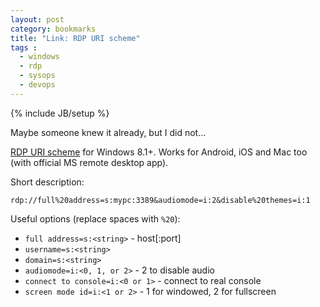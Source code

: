 ```yaml
---
layout: post
category: bookmarks
title: "Link: RDP URI scheme"
tags :
  - windows
  - rdp
  - sysops
  - devops
---
```

{% include JB/setup %}

Maybe someone knew it already, but I did not...

[RDP URI scheme](https://docs.microsoft.com/en-us/windows-server/remote/remote-desktop-services/clients/remote-desktop-uri) for Windows 8.1+. Works for Android, iOS and Mac too (with official MS remote desktop app).

Short description:

```
rdp://full%20address=s:mypc:3389&audiomode=i:2&disable%20themes=i:1
```

Useful options (replace spaces with `%20`):

* `full address=s:<string>` - host[:port]
* `username=s:<string>`
* `domain=s:<string>`
* `audiomode=i:<0, 1, or 2>` - 2 to disable audio
* `connect to console=i:<0 or 1>` - connect to real console
* `screen mode id=i:<1 or 2>` - 1 for windowed, 2 for fullscreen